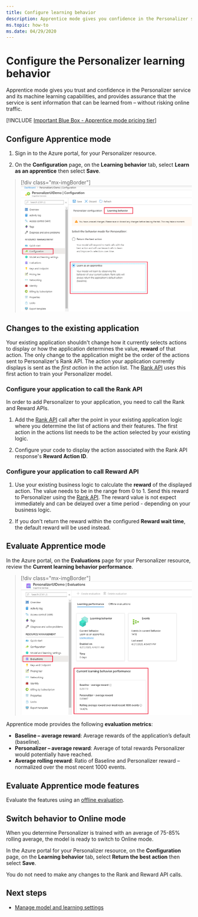 ```yaml
---
title: Configure learning behavior
description: Apprentice mode gives you confidence in the Personalizer service and its machine learning capabilities, and provides metrics that the service is sent information that can be learned from – without risking online traffic.
ms.topic: how-to
ms.date: 04/29/2020
---
```


# Configure the Personalizer learning behavior

Apprentice mode gives you trust and confidence in the Personalizer service and its machine learning capabilities, and provides assurance that the service is sent information that can be learned from – without risking online traffic.

[!INCLUDE [Important Blue Box - Apprentice mode pricing tier](./includes/important-apprentice-mode.md)]

## Configure Apprentice mode

1. Sign in to the Azure portal, for your Personalizer resource.

1. On the **Configuration** page, on the **Learning behavior** tab, select **Learn as an apprentice** then select **Save**.

> [!div class="mx-imgBorder"]
> ![Screenshot of configuring apprentice mode learning behavior in Azure portal](media/settings/configure-learning-behavior-azure-portal.png)

## Changes to the existing application

Your existing application shouldn't change how it currently selects actions to display or how the application determines the value, **reward** of that action. The only change to the application might be the order of the actions sent to Personalizer's Rank API. The action your application currently displays is sent as the _first action_ in the action list. The [Rank API](https://westus2.dev.cognitive.microsoft.com/docs/services/personalizer-api/operations/Rank) uses this first action to train your Personalizer model.

### Configure your application to call the Rank API

In order to add Personalizer to your application, you need to call the Rank and Reward APIs.

1. Add the [Rank API](https://westus2.dev.cognitive.microsoft.com/docs/services/personalizer-api/operations/Rank) call after the point in your existing application logic where you determine the list of actions and their features. The first action in the actions list needs to be the action selected by your existing logic.

1. Configure your code to display the action associated with the Rank API response's **Reward Action ID**.

### Configure your application to call Reward API

1. Use your existing business logic to calculate the **reward** of the displayed action. The value needs to be in the range from 0 to 1. Send this reward to Personalizer using the [Rank API](https://westus2.dev.cognitive.microsoft.com/docs/services/personalizer-api/operations/Reward). The reward value is not expect immediately and can be delayed over a time period - depending on your business logic.

1. If you don't return the reward within the configured **Reward wait time**, the default reward will be used instead.

## Evaluate Apprentice mode

In the Azure portal, on the **Evaluations** page for your Personalizer resource, review the **Current learning behavior performance**.

> [!div class="mx-imgBorder"]
> ![Screenshot of reviewing evaluation of apprentice mode learning behavior in Azure portal](media/settings/evaluate-apprentice-mode.png)

Apprentice mode provides the following **evaluation metrics**:
* **Baseline – average reward**:  Average rewards of the application’s default (baseline).
* **Personalizer – average reward**: Average of total rewards Personalizer would potentially have reached.
* **Average rolling reward**: Ratio of Baseline and Personalizer reward – normalized over the most recent 1000 events.

## Evaluate Apprentice mode features

Evaluate the features using an [offline evaluation](how-to-offline-evaluation.md).

## Switch behavior to Online mode

When you determine Personalizer is trained with an average of 75-85% rolling average, the model is ready to switch to Online mode.

In the Azure portal for your Personalizer resource, on the **Configuration** page, on the **Learning behavior** tab, select **Return the best action** then select **Save**.

You do not need to make any changes to the Rank and Reward API calls.

## Next steps

* [Manage model and learning settings](how-to-manage-model.md)
